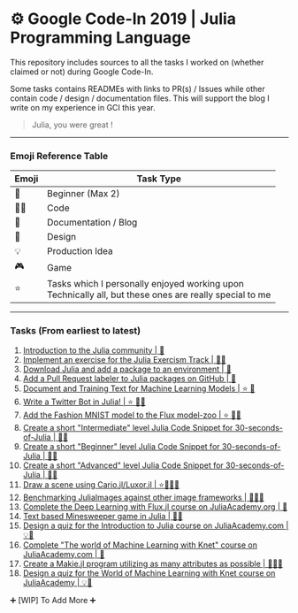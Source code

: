 # :gear: Google Code-In 2019 | Julia Programming Language

This repository includes sources to all the tasks I worked on (whether claimed or not) during Google Code-In.

Some tasks contains READMEs with links to PR(s) / Issues while other contain code / design / documentation files.
This will support the blog I write on my experience in GCI this year.

> Julia, you were great !

---

### Emoji Reference Table

| Emoji  | Task Type |
| ------------- | ------------- |
| 🔰  | Beginner (Max 2)  |
| 👨‍💻  | Code  |
| 📄  | Documentation / Blog  |
| 🎨  | Design  |
| 💡  | Production Idea |
| 🎮  | Game   |
| ⭐  | Tasks which I personally enjoyed working upon<br>Technically all, but these ones are really special to me |

---

### Tasks (From earliest to latest)

1. [Introduction to the Julia community | 🔰](julia-intro)
2. [Implement an exercise for the Julia Exercism Track | 👨‍💻](exercism-exercise)
3. [Download Julia and add a package to an environment | 🔰](julia-addPkg)
4. [Add a Pull Request labeler to Julia packages on GitHub | 📄](add-PRlabeler)
5. [Document and Training Text for Machine Learning Models | ⭐ 📄](FluxML-documn)
6. [Write a Twitter Bot in Julia! | ⭐ 👨‍💻](twitter-bot)
7. [Add the Fashion MNIST model to the Flux model-zoo | ⭐ 👨‍💻](fashnionMNIST-model)
8. [Create a short "Intermediate" level Julia Code Snippet for 30-seconds-of-Julia | 👨‍💻](30sCode-intermediate)
9. [Create a short "Beginner" level Julia Code Snippet for 30-seconds-of-Julia | 👨‍💻](30sCode-beginner)
10. [Create a short "Advanced" level Julia Code Snippet for 30-seconds-of-Julia | 👨‍💻](30sCode-advanced)
11. [Draw a scene using Cario.jl/Luxor.jl | ⭐👨‍💻🎨](scene_Luxor.jl)
12. [Benchmarking JuliaImages against other image frameworks | 📄👨‍💻](benchmark-openCV-JuliaImage)
13. [Complete the Deep Learning with Flux.jl course on JuliaAcademy.org | 📄](deep-learning-Flux.jl)
14. [Text based Minesweeper game in Julia | 👨‍💻](minesweeper-julia)
15. [Design a quiz for the Introduction to Julia course on JuliaAcademy.com | 💡🎨](quiz-julia-lang)
16. [Complete "The world of Machine Learning with Knet" course on JuliaAcademy.com | 📄](machine-learning-Knet.jl)
17. [Create a Makie.jl program utilizing as many attributes as possible | 📄👨‍💻](makie.jl-prog-attributuMaximum)
18. [Design a quiz for the World of Machine Learning with Knet course on JuliaAcademy | 💡🎨](quiz-ML-with-Knet.jl)

➕ [WIP] To Add More ➕
